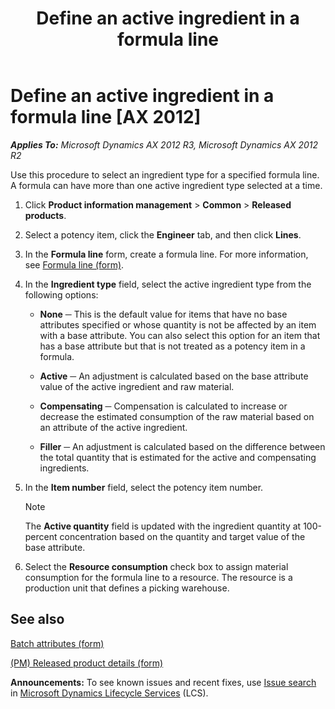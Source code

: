 ﻿---
title: Define an active ingredient in a formula line
TOCTitle: Define an active ingredient in a formula line
ms:assetid: cc76ede2-2e30-401d-9eea-9ba96db18e88
ms:mtpsurl: https://technet.microsoft.com/en-us/library/JJ838749(v=AX.60)
ms:contentKeyID: 50120632
ms.date: 04/18/2014
mtps_version: v=AX.60
---

# Define an active ingredient in a formula line [AX 2012]


_**Applies To:** Microsoft Dynamics AX 2012 R3, Microsoft Dynamics AX 2012 R2_

Use this procedure to select an ingredient type for a specified formula line. A formula can have more than one active ingredient type selected at a time.

1.  Click **Product information management** \> **Common** \> **Released products**.

2.  Select a potency item, click the **Engineer** tab, and then click **Lines**.

3.  In the **Formula line** form, create a formula line. For more information, see [Formula line (form)](https://technet.microsoft.com/en-us/library/hh352331\(v=ax.60\)).

4.  In the **Ingredient type** field, select the active ingredient type from the following options:
    
      - **None** ─ This is the default value for items that have no base attributes specified or whose quantity is not be affected by an item with a base attribute. You can also select this option for an item that has a base attribute but that is not treated as a potency item in a formula.
    
      - **Active** ─ An adjustment is calculated based on the base attribute value of the active ingredient and raw material.
    
      - **Compensating** ─ Compensation is calculated to increase or decrease the estimated consumption of the raw material based on an attribute of the active ingredient.
    
      - **Filler** ─ An adjustment is calculated based on the difference between the total quantity that is estimated for the active and compensating ingredients.

5.  In the **Item number** field, select the potency item number.
    

    > [!NOTE]
    > <P>The <STRONG>Active quantity</STRONG> field is updated with the ingredient quantity at 100-percent concentration based on the quantity and target value of the base attribute.</P>



6.  Select the **Resource consumption** check box to assign material consumption for the formula line to a resource. The resource is a production unit that defines a picking warehouse.

## See also

[Batch attributes (form)](https://technet.microsoft.com/en-us/library/hh209255\(v=ax.60\))

[(PM) Released product details (form)](https://technet.microsoft.com/en-us/library/hh352306\(v=ax.60\))

  
**Announcements:** To see known issues and recent fixes, use [Issue search](http://go.microsoft.com/fwlink/?linkid=389258) in [Microsoft Dynamics Lifecycle Services](http://go.microsoft.com/fwlink/?linkid=306505) (LCS).

